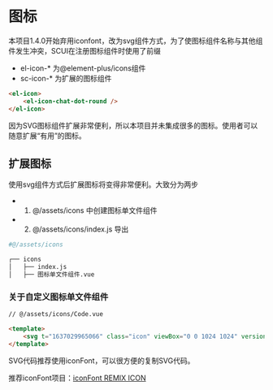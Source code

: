 # 图标
本项目1.4.0开始弃用iconfont，改为svg组件方式，为了使图标组件名称与其他组件发生冲突，SCUI在注册图标组件时使用了前缀
- el-icon-* 为@element-plus/icons组件
- sc-icon-* 为扩展的图标组件

``` html
<el-icon>
	<el-icon-chat-dot-round />
</el-icon>
```

因为SVG图标组件扩展非常便利，所以本项目并未集成很多的图标。使用者可以随意扩展“有用”的图标。

## 扩展图标
使用svg组件方式后扩展图标将变得非常便利。大致分为两步
- 1. @/assets/icons 中创建图标单文件组件
- 2. @/assets/icons/index.js 导出

``` sh
#@/assets/icons

┌── icons
│	├── index.js
│	├── 图标单文件组件.vue
```

### 关于自定义图标单文件组件
``` html
// @/assets/icons/Code.vue

<template>
	<svg t="1637029965066" class="icon" viewBox="0 0 1024 1024" version="1.1" xmlns="http://www.w3.org/2000/svg" p-id="4502" width="200" height="200"><path d="M981.333333 512l-301.696 301.696-60.330666-60.330667L860.672 512l-241.365333-241.365333 60.330666-60.330667L981.333333 512zM163.328 512l241.365333 241.365333-60.330666 60.330667L42.666667 512l301.696-301.696 60.330666 60.330667L163.328 512z" p-id="4503"></path></svg>
</template>
```

SVG代码推荐使用iconFont，可以很方便的复制SVG代码。

推荐iconFont项目：[iconFont REMIX ICON](https://www.iconfont.cn/collections/detail?spm=a313x.7781069.0.da5a778a4&cid=25353)